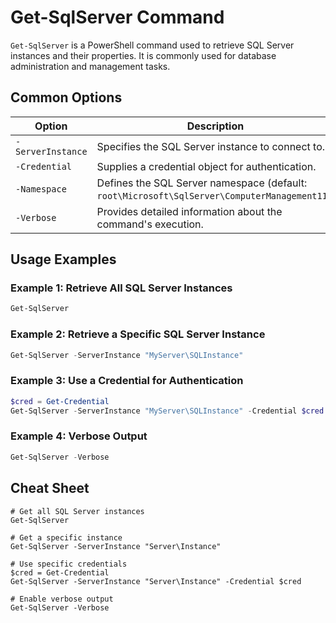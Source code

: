 # Get-SqlServer Command

`Get-SqlServer` is a PowerShell command used to retrieve SQL Server instances and their properties. It is commonly used for database administration and management tasks.

## Common Options

| Option             | Description                                               |
|--------------------|-----------------------------------------------------------|
| `-ServerInstance`  | Specifies the SQL Server instance to connect to.          |
| `-Credential`      | Supplies a credential object for authentication.          |
| `-Namespace`       | Defines the SQL Server namespace (default: `root\Microsoft\SqlServer\ComputerManagement11`). |
| `-Verbose`         | Provides detailed information about the command's execution. |

## Usage Examples

### Example 1: Retrieve All SQL Server Instances

```powershell
Get-SqlServer
```

### Example 2: Retrieve a Specific SQL Server Instance

```powershell
Get-SqlServer -ServerInstance "MyServer\SQLInstance"
```

### Example 3: Use a Credential for Authentication

```powershell
$cred = Get-Credential
Get-SqlServer -ServerInstance "MyServer\SQLInstance" -Credential $cred
```

### Example 4: Verbose Output

```powershell
Get-SqlServer -Verbose
```

## Cheat Sheet

```plaintext
# Get all SQL Server instances
Get-SqlServer

# Get a specific instance
Get-SqlServer -ServerInstance "Server\Instance"

# Use specific credentials
$cred = Get-Credential
Get-SqlServer -ServerInstance "Server\Instance" -Credential $cred

# Enable verbose output
Get-SqlServer -Verbose
```
